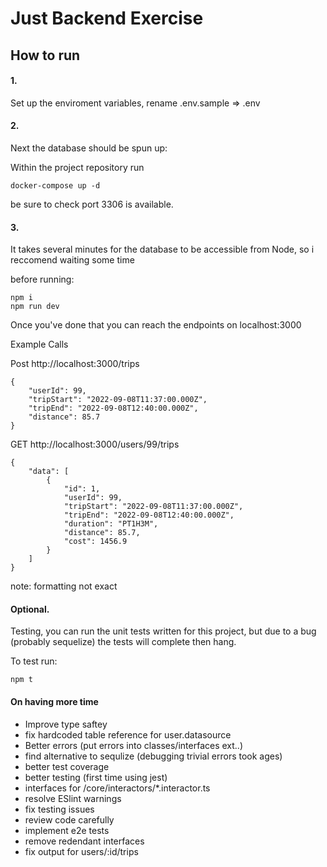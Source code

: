 # Just Backend Exercise

## How to run


#### 1.


Set up the enviroment variables, rename .env.sample => .env


#### 2.


Next the database should be spun up:


Within the project repository run


```
docker-compose up -d
```

be sure to check port 3306 is available.

#### 3.

It takes several minutes for the database to be accessible from Node, so i reccomend waiting some time

before running:

```
npm i
npm run dev
```

Once you've done that you can reach the endpoints on localhost:3000

Example Calls

Post http://localhost:3000/trips

```
{
    "userId": 99,
    "tripStart": "2022-09-08T11:37:00.000Z",
    "tripEnd": "2022-09-08T12:40:00.000Z", 
    "distance": 85.7
}
```

GET http://localhost:3000/users/99/trips

```
{
    "data": [
        {
            "id": 1,
            "userId": 99,
            "tripStart": "2022-09-08T11:37:00.000Z",
            "tripEnd": "2022-09-08T12:40:00.000Z",
            "duration": "PT1H3M",
            "distance": 85.7,
            "cost": 1456.9
        }
    ]
}
```

note: formatting not exact

#### Optional.

Testing, you can run the unit tests written for this project, but due to a bug (probably sequelize)
the tests will complete then hang.

To test run:

```
npm t
```

#### On having more time 



- Improve type saftey
- fix hardcoded table reference for user.datasource
- Better errors (put errors into classes/interfaces ext..)
- find alternative to sequlize (debugging trivial errors took ages)
- better test coverage
- better testing (first time using jest)
- interfaces for /core/interactors/\*.interactor.ts
- resolve ESlint warnings
- fix testing issues
- review code carefully
- implement e2e tests
- remove redendant interfaces
- fix output for users/:id/trips

